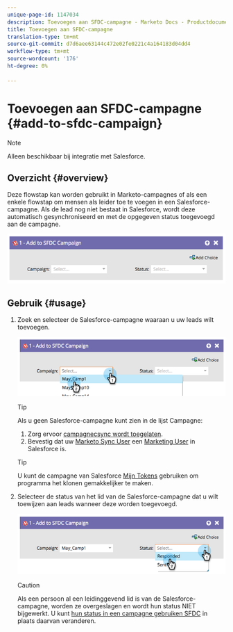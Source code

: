 ```yaml
---
unique-page-id: 1147034
description: Toevoegen aan SFDC-campagne - Marketo Docs - Productdocumentatie
title: Toevoegen aan SFDC-campagne
translation-type: tm+mt
source-git-commit: d7d6aee63144c472e02fe0221c4a164183d04dd4
workflow-type: tm+mt
source-wordcount: '176'
ht-degree: 0%

---
```



# Toevoegen aan SFDC-campagne {#add-to-sfdc-campaign}

>[!NOTE]
>
>Alleen beschikbaar bij integratie met Salesforce.

## Overzicht {#overview}

Deze flowstap kan worden gebruikt in Marketo-campagnes of als een enkele flowstap om mensen als leider toe te voegen in een Salesforce-campagne. Als de lead nog niet bestaat in Salesforce, wordt deze automatisch gesynchroniseerd en met de opgegeven status toegevoegd aan de campagne.

![](assets/image2014-9-22-15-3a43-3a36.png)

## Gebruik {#usage}

1. Zoek en selecteer de Salesforce-campagne waaraan u uw leads wilt toevoegen.

   ![](assets/image2014-9-22-15-3a43-3a45.png)

   >[!TIP]
   >
   >Als u geen Salesforce-campagne kunt zien in de lijst Campagne:
   >
   >    
   >    
   >    1. Zorg ervoor [campagnecsync wordt toegelaten](../../../../product-docs/crm-sync/salesforce-sync/setup/optional-steps/enable-disable-campaign-sync.md).
   >    1. Bevestig dat uw [Marketo Sync User](../../../../product-docs/crm-sync/salesforce-sync/setup/enterprise-unlimited-edition/step-2-of-3-create-a-salesforce-user-for-marketo-enterprise-unlimited.md) een [Marketing User](../../../../product-docs/crm-sync/salesforce-sync/setup/optional-steps/enable-disable-campaign-sync/make-marketo-sync-user-a-marketing-user.md) in Salesforce is.


   >[!TIP]
   >
   >U kunt de campagne van Salesforce [Mijn Tokens](../../../../product-docs/core-marketo-concepts/programs/tokens/managing-my-tokens.md) gebruiken om programma het klonen gemakkelijker te maken.

1. Selecteer de status van het lid van de Salesforce-campagne dat u wilt toewijzen aan leads wanneer deze worden toegevoegd.

   ![](assets/image2014-9-22-15-3a45-3a2.png)

   >[!CAUTION]
   >
   >Als een persoon al een leidinggevend lid is van de Salesforce-campagne, worden ze overgeslagen en wordt hun status NIET bijgewerkt. U kunt [hun status in een campagne gebruiken SFDC](change-status-in-sfdc-campaign.md) in plaats daarvan veranderen.

